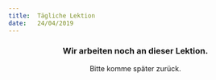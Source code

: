 ```yaml
---
title:  Tägliche Lektion
date:   24/04/2019
---
```


### <center>Wir arbeiten noch an dieser Lektion.</center>
<center>Bitte komme später zurück.</center>